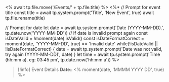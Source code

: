 <% await tp.file.move('/Events/' + tp.file.title) %>
<%*
// Prompt for event title
const title = await tp.system.prompt('Title', 'New Event', true)
await tp.file.rename(title)

// Prompt for date
let date = await tp.system.prompt('Date (YYYY-MM-DD).', tp.date.now('YYYY-MM-DD'))
// If date is invalid prompt again
const isDateValid = !moment(date).isValid()
const isDateFormatCorrect = moment(date, 'YYYY-MM-DD', true) == 'Invalid date'
while(!isDateValid || !isDateFormatCorrect) {
	date = await tp.system.prompt('Date was not valid, try again (YYYY-MM-DD)', date)
}
let time = await tp.system.prompt('Time (hh:mm a). eg: 03:45 pm', tp.date.now('hh:mm a'))
%>
> [!info] Event Details
> **Date**:: <% moment(date, 'MMMM YYYY DD', true) %>
